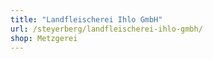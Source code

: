 ```yaml
---
title: "Landfleischerei Ihlo GmbH"
url: /steyerberg/landfleischerei-ihlo-gmbh/
shop: Metzgerei
---
```

